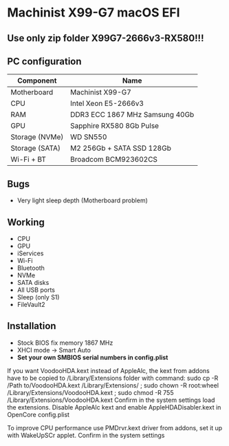 # Machinist X99-G7 macOS EFI

## Use only zip folder X99G7-2666v3-RX580!!!

## PC configuration
| Component | Name |
| - | - |
| Motherboard | Machinist X99-G7 |
| CPU | Intel Xeon E5-2666v3 |
| RAM | DDR3 ECC 1867 MHz Samsung 40Gb |
| GPU | Sapphire RX580 8Gb Pulse | 
| Storage (NVMe) | WD SN550 |
| Storage (SATA) | M2 256Gb + SATA SSD 128Gb |
| Wi-Fi + BT | Broadcom BCM923602CS |

## Bugs
* Very light sleep depth (Motherboard problem)

## Working
* CPU
* GPU
* iServices
* Wi-Fi
* Bluetooth
* NVMe
* SATA disks
* All USB ports
* Sleep (only S1)
* FileVault2
  

## Installation
* Stock BIOS fix memory 1867 MHz
* XHCI mode -> Smart Auto
* **Set your own SMBIOS serial numbers in config.plist**

If you want VoodooHDA.kext instead of AppleAlc, the kext from addons have to be copied to /Library/Extensions folder with command:
sudo cp -R /Path to/VoodooHDA.kext /Library/Extensions/ ; sudo chown -R root:wheel /Library/Extensions/VoodooHDA.kext ; sudo chmod -R 755  /Library/Extensions/VoodooHDA.kext
Confirm in the system settings load the extensions.
Disable AppleAlc kext and enable AppleHDADisabler.kext in OpenCore config.plist


To improve CPU performance use PMDrvr.kext driver from addons, set it up with WakeUpSCr applet.
Confirm in the system settings
